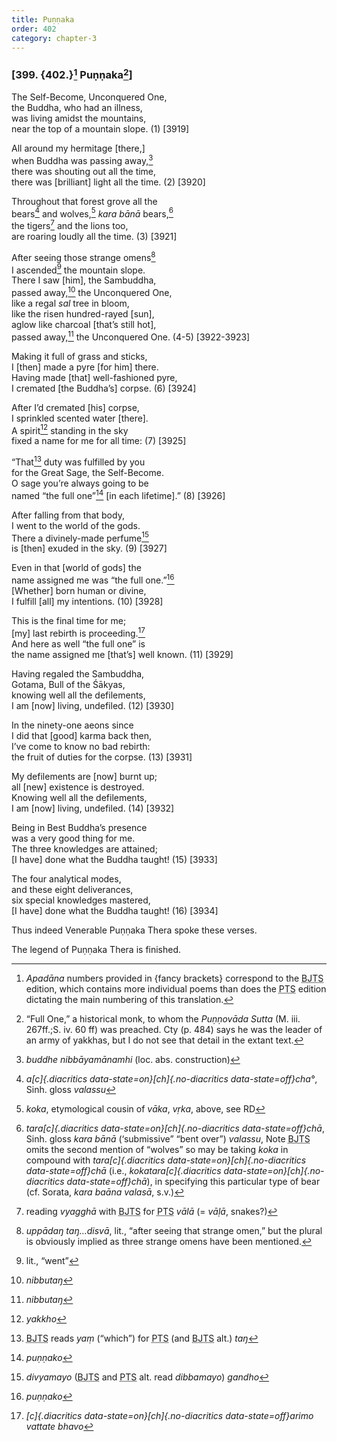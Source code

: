 ```yaml
---
title: Puṇṇaka
order: 402
category: chapter-3
---
```


### \[399. {402.}[^1] Puṇṇaka[^2]\]

The Self-Become, Unconquered One,  
the Buddha, who had an illness,  
was living amidst the mountains,  
near the top of a mountain slope. (1) \[3919\]

All around my hermitage \[there,\]  
when Buddha was passing away,[^3]  
there was shouting out all the time,  
there was \[brilliant\] light all the time. (2) \[3920\]

Throughout that forest grove all the  
bears[^4] and wolves,[^5] *kara bānā* bears,[^6]  
the tigers[^7] and the lions too,  
are roaring loudly all the time. (3) \[3921\]

After seeing those strange omens[^8]  
I ascended[^9] the mountain slope.  
There I saw \[him\], the Sambuddha,  
passed away,[^10] the Unconquered One,  
like a regal *sal* tree in bloom,  
like the risen hundred-rayed \[sun\],  
aglow like charcoal \[that’s still hot\],  
passed away,[^11] the Unconquered One. (4-5) \[3922-3923\]

Making it full of grass and sticks,  
I \[then\] made a pyre \[for him\] there.  
Having made \[that\] well-fashioned pyre,  
I cremated \[the Buddha’s\] corpse. (6) \[3924\]

After I’d cremated \[his\] corpse,  
I sprinkled scented water \[there\].  
A spirit[^12] standing in the sky  
fixed a name for me for all time: (7) \[3925\]

“That[^13] duty was fulfilled by you  
for the Great Sage, the Self-Become.  
O sage you’re always going to be  
named “the full one”[^14] \[in each lifetime\].” (8) \[3926\]

After falling from that body,  
I went to the world of the gods.  
There a divinely-made perfume[^15]  
is \[then\] exuded in the sky. (9) \[3927\]

Even in that \[world of gods\] the  
name assigned me was “the full one.”[^16]  
\[Whether\] born human or divine,  
I fulfill \[all\] my intentions. (10) \[3928\]

This is the final time for me;  
\[my\] last rebirth is proceeding.[^17]  
And here as well “the full one” is  
the name assigned me \[that’s\] well known. (11) \[3929\]

Having regaled the Sambuddha,  
Gotama, Bull of the Śākyas,  
knowing well all the defilements,  
I am \[now\] living, undefiled. (12) \[3930\]

In the ninety-one aeons since  
I did that \[good\] karma back then,  
I’ve come to know no bad rebirth:  
the fruit of duties for the corpse. (13) \[3931\]

My defilements are \[now\] burnt up;  
all \[new\] existence is destroyed.  
Knowing well all the defilements,  
I am \[now\] living, undefiled. (14) \[3932\]

Being in Best Buddha’s presence  
was a very good thing for me.  
The three knowledges are attained;  
\[I have\] done what the Buddha taught! (15) \[3933\]

The four analytical modes,  
and these eight deliverances,  
six special knowledges mastered,  
\[I have\] done what the Buddha taught! (16) \[3934\]

Thus indeed Venerable Puṇṇaka Thera spoke these verses.

The legend of Puṇṇaka Thera is finished.

[^1]: *Apadāna* numbers provided in {fancy brackets} correspond to the <abbr title="Buddha Jayanthi Tripitaka Series">BJTS</abbr> edition, which contains more individual poems than does the <abbr title="Pali Text Society">PTS</abbr> edition dictating the main numbering of this translation.

[^2]: “Full One,” a historical monk, to whom the *Puṇṇovāda Sutta* (M. iii. 267ff.;S. iv. 60 ff) was preached. Cty (p. 484) says he was the leader of an army of yakkhas, but I do not see that detail in the extant text.

[^3]: *buddhe nibbāyamānamhi* (loc. abs. construction)

[^4]: *a[c]{.diacritics data-state=on}[ch]{.no-diacritics data-state=off}cha°*, Sinh. gloss *valassu*

[^5]: *koka*, etymological cousin of *vāka*, *vṛka*, above, see RD

[^6]: *tara[c]{.diacritics data-state=on}[ch]{.no-diacritics data-state=off}chā*, Sinh. gloss *kara bānā* (‘submissive” “bent over”) *valassu*, Note <abbr title="Buddha Jayanthi Tripitaka Series">BJTS</abbr> omits the second mention of “wolves” so may be taking *koka* in compound with *tara[c]{.diacritics data-state=on}[ch]{.no-diacritics data-state=off}chā* (i.e., *kokatara[c]{.diacritics data-state=on}[ch]{.no-diacritics data-state=off}chā*), in specifying this particular type of bear (cf. Sorata, *kara baāna valasā*, s.v.)

[^7]: reading *vyagghā* with <abbr title="Buddha Jayanthi Tripitaka Series">BJTS</abbr> for <abbr title="Pali Text Society">PTS</abbr> *vālā* (= *vāḷā*, snakes?)

[^8]: *uppādaŋ taŋ…disvā*, lit., “after seeing that strange omen,” but the plural is obviously implied as three strange omens have been mentioned.

[^9]: lit., “went”

[^10]: *nibbutaŋ*

[^11]: *nibbutaŋ*

[^12]: *yakkho*

[^13]: <abbr title="Buddha Jayanthi Tripitaka Series">BJTS</abbr> reads *yaṃ* (“which”) for <abbr title="Pali Text Society">PTS</abbr> (and <abbr title="Buddha Jayanthi Tripitaka Series">BJTS</abbr> alt.) *taŋ*

[^14]: *puṇṇako*

[^15]: *divyamayo* (<abbr title="Buddha Jayanthi Tripitaka Series">BJTS</abbr> and <abbr title="Pali Text Society">PTS</abbr> alt. read *dibbamayo*) *gandho*

[^16]: *puṇṇako*

[^17]: *[c]{.diacritics data-state=on}[ch]{.no-diacritics data-state=off}arimo vattate bhavo*
